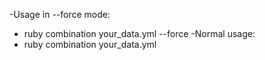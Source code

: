 -Usage in --force mode: 
- ruby combination your_data.yml --force
-Normal usage:
- ruby combination your_data.yml
